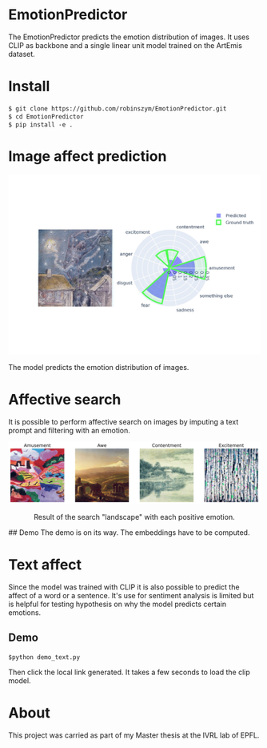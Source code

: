 # EmotionPredictor

The EmotionPredictor predicts the emotion distribution of images. It uses CLIP as backbone and a single linear unit model trained on the ArtEmis dataset.

# Install

```
$ git clone https://github.com/robinszym/EmotionPredictor.git
$ cd EmotionPredictor
$ pip install -e .
```
# Image affect prediction
![example](https://github.com/robinszym/EmotionPredictor/blob/beta/example.jpeg?raw=true)

The model predicts the emotion distribution of images.
# Affective search
It is possible to perform affective search on images by imputing a text prompt and filtering with an emotion.
<p align = "center">
<img src = "https://github.com/robinszym/EmotionPredictor/blob/main/landscape_happy.jpeg?raw=true">
</p>
<p align = "center">
Result of the search "landscape" with each positive emotion.
</p>
## Demo
The demo is on its way. The embeddings have to be computed.


# Text affect
Since the model was trained with CLIP it is also possible to predict the affect of a word or a sentence. It's use for sentiment analysis is limited but is helpful for testing hypothesis on why the model predicts certain emotions. 

## Demo
```
$python demo_text.py
```
Then click the local link generated. It takes a few seconds to load the clip model.

# About
This project was carried as part of my Master thesis at the IVRL lab of EPFL.




